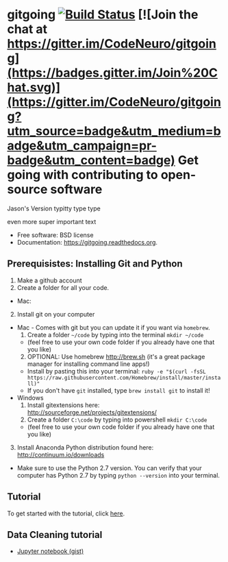 # gitgoing [![Build Status](https://travis-ci.org/CodeNeuro/gitgoing.png?branch=master)](https://travis-ci.org/CodeNeuro/gitgoing) [![Join the chat at https://gitter.im/CodeNeuro/gitgoing](https://badges.gitter.im/Join%20Chat.svg)](https://gitter.im/CodeNeuro/gitgoing?utm_source=badge&utm_medium=badge&utm_campaign=pr-badge&utm_content=badge) Get going with contributing to open-source software 
Jason's Version
typitty type type

even more super important text

* Free software: BSD license
* Documentation: https://gitgoing.readthedocs.org.

## Prerequisistes: Installing Git and Python

1. Make a github account
2. Create a folder for all your code.
  * Mac: 
2. Install git on your computer
  * Mac - Comes with git but you can update it if you want via `homebrew`.
    1. Create a folder `~/code` by typing into the terminal `mkdir ~/code`
      * (feel free to use your own code folder if you already have one that you like)
    2. OPTIONAL: Use homebrew http://brew.sh (it's a great package manager for installing command line apps!)
      * Install by pasting this into your terminal: `ruby -e "$(curl -fsSL https://raw.githubusercontent.com/Homebrew/install/master/install)"`
      * If you don't have `git` installed, type `brew install git` to install it!
  * Windows
    1. Install gitextensions here: http://sourceforge.net/projects/gitextensions/
    2. Create a folder `C:\code` by typing into powershell `mkdir C:\code`
      * (feel free to use your own code folder if you already have one that you like)
3. Install Anaconda Python distribution found here: http://continuum.io/downloads
  * Make sure to use the Python 2.7 version. You can verify that your computer has Python 2.7 by typing `python --version` into your terminal.

## Tutorial

To get started with the tutorial, click [here](https://github.com/codeneuro/gitgoing/blob/master/tutorial.md).


## Data Cleaning tutorial

- [Jupyter notebook (gist)](https://gist.github.com/olgabot/1f42373040b5eefb9bfc)
